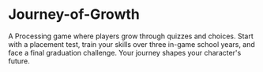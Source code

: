 # Journey-of-Growth
A Processing game where players grow through quizzes and choices. Start with a placement test, train your skills over three in-game school years, and face a final graduation challenge. Your journey shapes your character's future.
